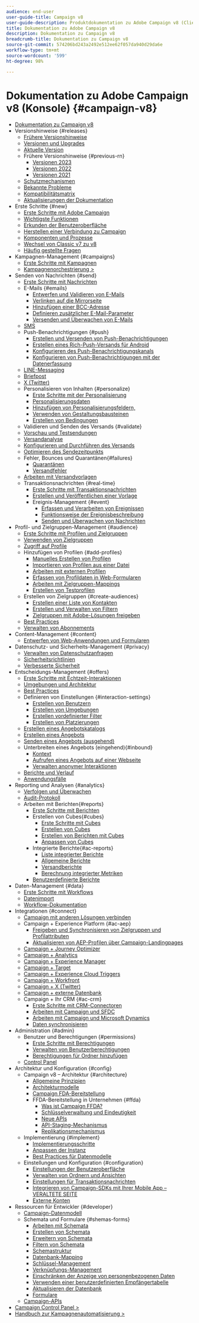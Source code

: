 ```yaml
---
audience: end-user
user-guide-title: Campaign v8
user-guide-description: Produktdokumentation zu Adobe Campaign v8 (Client-Konsole).
title: Dokumentation zu Adobe Campaign v8
description: Dokumentation zu Campaign v8
breadcrumb-title: Dokumentation zu Campaign v8
source-git-commit: 574206bd243a2492e512ee62f057da940d29da6e
workflow-type: tm+mt
source-wordcount: '599'
ht-degree: 98%

---
```



# Dokumentation zu Adobe Campaign v8 (Konsole) {#campaign-v8}

+ [Dokumentation zu Campaign v8](campaign-home.md)
+ Versionshinweise {#releases}
   + [Frühere Versionshinweise](start/e-release-notes.md)
   + [Versionen und Upgrades](start/upgrades.md)
   + [Aktuelle Version](start/release-notes.md)
   + Frühere Versionshinweise {#previous-rn}
      + [Versionen 2023](start/release-notes-2023.md)
      + [Versionen 2022](start/release-notes-2022.md)
      + [Versionen 2021](start/release-notes-2021.md)
   + [Schutzmechanismen](start/ac-guardrails.md)
   + [Bekannte Probleme](start/known-issues.md)
   + [Kompatibilitätsmatrix](start/compatibility-matrix.md)
   + [Aktualisierungen der Dokumentation](start/documentation-updates.md)
+ Erste Schritte {#new}
   + [Erste Schritte mit Adobe Campaign](start/get-started.md)
   + [Wichtigste Funktionen](start/whats-new.md)
   + [Erkunden der Benutzeroberfläche](start/campaign-ui.md)
   + [Herstellen einer Verbindung zu Campaign](start/connect.md)
   + [Komponenten und Prozesse](start/ac-components.md)
   + [Wechsel von Classic v7 zu v8](start/v7-to-v8.md)
   + [Häufig gestellte Fragen](start/campaign-faq.md)
+ Kampagnen-Management {#campaigns}
   + [Erste Schritte mit Kampagnen](start/campaigns.md)
   + [Kampagnenorchestrierung >](https://experienceleague.adobe.com/docs/campaign/automation/campaign-orchestration/set-up-campaigns.html?lang=de)
+ Senden von Nachrichten {#send}
   + [Erste Schritte mit Nachrichten](start/create-message.md)
   + E-Mails {#emails}
      + [Entwerfen und Validieren von E-Mails](send/email.md)
      + [Verlinken auf die Mirrorseite](send/mirror-page.md)
      + [Hinzufügen einer BCC-Adresse](send/email-bcc.md)
      + [Definieren zusätzlicher E-Mail-Parameter](send/email-parameters.md)
      + [Versenden und Überwachen von E-Mails](send/send.md)
   + [SMS](send/sms.md)
   + Push-Benachrichtigungen {#push}
      + [Erstellen und Versenden von Push-Benachrichtigungen](send/push.md)
      + [Erstellen eines Rich-Push-Versands für Android](send/rich-push.md)
      + [Konfigurieren des Push-Benachrichtigungskanals](send/push-settings.md)
      + [Konfigurieren von Push-Benachrichtigungen mit der Datenerfassung](send/push-data-collection.md)
   + [LINE-Messaging](send/line.md)
   + [Briefpost](send/direct-mail.md)
   + [X (Twitter)](send/twitter.md)
   + Personalisieren von Inhalten {#personalize}
      + [Erste Schritte mit der Personalisierung](send/personalize.md)
      + [Personalisierungsdaten](send/personalization-data.md)
      + [Hinzufügen von Personalisierungsfeldern,](send/personalization-fields.md)
      + [Verwenden von Gestaltungsbausteinen](send/personalization-blocks.md)
      + [Erstellen von Bedingungen](send/conditions.md)
   + Validieren und Senden des Versands {#validate}
   + [Vorschau und Testsendungen](send/preview-and-proof.md)
   + [Versandanalyse](send/delivery-analysis.md)
   + [Konfigurieren und Durchführen des Versands](send/configure-and-send.md)
   + [Optimieren des Sendezeitpunkts](send/predictive.md)
   + Fehler, Bounces und Quarantänen{#failures}
      + [Quarantänen](send/quarantines.md)
      + [Versandfehler](send/delivery-failures.md)
   + [Arbeiten mit Versandvorlagen](send/create-templates.md)
   + Transaktionsnachrichten {#real-time}
      + [Erste Schritte mit Transaktionsnachrichten](send/transactional.md)
      + [Erstellen und Veröffentlichen einer Vorlage](send/transactional-template.md)
      + Ereignis-Management {#event}
         + [Erfassen und Verarbeiten von Ereignissen](send/event-processing.md)
         + [Funktionsweise der Ereignisbeschreibung](send/event-description.md)
         + [Senden und Überwachen von Nachrichten](send/delivery-execution.md)
+ Profil- und Zielgruppen-Management {#audience}
   + [Erste Schritte mit Profilen und Zielgruppen](audiences/gs-audiences.md)
   + [Verwenden von Zielgruppen](start/audiences.md)
   + [Zugriff auf Profile](audiences/view-profiles.md)
   + Hinzufügen von Profilen {#add-profiles}
      + [Manuelles Erstellen von Profilen](audiences/create-profiles.md)
      + [Importieren von Profilen aus einer Datei](audiences/import-profiles.md)
      + [Arbeiten mit externen Profilen](audiences/external-profiles.md)
      + [Erfassen von Profildaten in Web-Formularen](audiences/collect-profiles.md)
      + [Arbeiten mit Zielgruppen-Mappings](audiences/target-mappings.md)
      + [Erstellen von Testprofilen](audiences/test-profiles.md)
   + Erstellen von Zielgruppen {#create-audiences}
      + [Erstellen einer Liste von Kontakten](audiences/create-audiences.md)
      + [Erstellen und Verwalten von Filtern](audiences/create-filters.md)
      + [Zielgruppen mit Adobe-Lösungen freigeben](start/shared-audiences.md)
   + [Best Practices](audiences/audiences-best-practices.md)
   + [Verwalten von Abonnements](start/subscriptions.md)
+ Content-Management {#content}
   + [Entwerfen von Web-Anwendungen und Formularen](dev/webapps.md)
+ Datenschutz- und Sicherheits-Management {#privacy}
   + [Verwalten von Datenschutzanfragen](start/privacy.md)
   + [Sicherheitsrichtlinien](config/security.md)
   + [Verbesserte Sicherheit](config/enhanced-security.md)
+ Entscheidungs-Management {#offers}
   + [Erste Schritte mit Echtzeit-Interaktionen](interaction/interaction.md)
   + [Umgebungen und Architektur](interaction/interaction-architecture.md)
   + [Best Practices](interaction/interaction-best-practices.md)
   + Definieren von Einstellungen {#interaction-settings}
      + [Erstellen von Benutzern](interaction/interaction-operators.md)
      + [Erstellen von Umgebungen](interaction/interaction-env.md)
      + [Erstellen vordefinierter Filter](interaction/interaction-predefined-filters.md)
      + [Erstellen von Platzierungen](interaction/interaction-offer-spaces.md)
   + [Erstellen eines Angebotskatalogs](interaction/interaction-offer-catalog.md)
   + [Erstellen eines Angebots](interaction/interaction-offer.md)
   + [Senden eines Angebots (ausgehend)](interaction/interaction-send-offers.md)
   + Unterbreiten eines Angebots (eingehend){#inbound}
      + [Kontext](interaction/interaction-present-offers.md)
      + [Aufrufen eines Angebots auf einer Webseite](interaction/interaction-integration.md)
      + [Verwalten anonymer Interaktionen](interaction/anonymous-interactions.md)
   + [Berichte und Verlauf](interaction/interaction-tracking.md)
   + [Anwendungsfälle](interaction/interaction-use-cases.md)
+ Reporting und Analysen {#analytics}
   + [Verfolgen und Überwachen](start/tracking.md)
   + [Audit-Protokoll](reporting/audit-trail.md)
   + Arbeiten mit Berichten{#reports}
      + [Erste Schritte mit Berichten](reporting/gs-reporting.md)
      + Erstellen von Cubes{#cubes}
         + [Erste Schritte mit Cubes](reporting/gs-cubes.md)
         + [Erstellen von Cubes](reporting/cube-indicators.md)
         + [Erstellen von Berichten mit Cubes](reporting/cube-tables.md)
         + [Anpassen von Cubes](reporting/customize-cubes.md)
      + Integrierte Berichte{#ac-reports}
         + [Liste integrierter Berichte](reporting/built-in-reports.md)
         + [Allgemeine Berichte](reporting/global-reports.md)
         + [Versandberichte](reporting/delivery-reports.md)
         + [Berechnung integrierter Metriken](reporting/metrics-calculation.md)
      + [Benutzerdefinierte Berichte](reporting/custom-reports.md)
+ Daten-Management {#data}
   + [Erste Schritte mit Workflows](config/workflows.md)
   + [Datenimport](start/import.md)
   + [Workflow-Dokumentation](https://experienceleague.adobe.com/docs/campaign/automation/workflows/introduction/about-workflows.html?lang=de)
+ Integrationen {#connect}
   + [Campaign mit anderen Lösungen verbinden](connect/integration.md)
   + Campaign + Experience Platform {#ac-aep}
      + [Freigeben und Synchronisieren von Zielgruppen und Profilattributen](connect/ac-aep.md)
      + [Aktualisieren von AEP-Profilen über Campaign-Landingpages](connect/ac-aep-landing-pages.md)
   + [Campaign + Journey Optimizer](connect/ac-ajo.md)
   + [Campaign + Analytics](connect/ac-aa.md)
   + [Campaign + Experience Manager](connect/ac-aem.md)
   + [Campaign + Target](connect/ac-at.md)
   + [Campaign + Experience Cloud Triggers](connect/ac-triggers.md)
   + [Campaign + Workfront](connect/ac-workfront.md)
   + [Campaign + X (Twitter)](connect/ac-tw.md)
   + [Campaign + externe Datenbank](connect/fda.md)
   + Campaign + Ihr CRM {#ac-crm}
      + [Erste Schritte mit CRM-Connectoren](connect/crm.md)
      + [Arbeiten mit Campaign und SFDC](connect/ac-sfdc.md)
      + [Arbeiten mit Campaign und Microsoft Dynamics](connect/ac-ms-dyn.md)
      + [Daten synchronisieren](connect/crm-data-sync.md)
+ Administration {#admin}
   + Benutzer und Berechtigungen {#permissions}
      + [Erste Schritte mit Berechtigungen](start/gs-permissions.md)
      + [Verwalten von Benutzerberechtigungen](start/manage-permissions.md)
      + [Berechtigungen für Ordner hinzufügen](start/folder-permissions.md)
   + [Control Panel](config/self-service.md)
+ Architektur und Konfiguration {#config}
   + Campaign v8 – Architektur {#architecture}
      + [Allgemeine Prinzipien](architecture/general-architecture.md)
      + [Architekturmodelle](architecture/architecture.md)
      + [Campaign FDA-Bereitstellung](architecture/fda-deployment.md)
      + FFDA-Bereitstellung in Unternehmen {#ffda}
         + [Was ist Campaign FFDA?](architecture/enterprise-deployment.md)
         + [Schlüsselverwaltung und Eindeutigkeit](architecture/keys.md)
         + [Neue APIs](architecture/new-apis.md)
         + [API-Staging-Mechanismus](architecture/staging.md)
         + [Replikationsmechanismus](architecture/replication.md)
   + Implementierung {#implement}
      + [Implementierungsschritte](start/implement.md)
      + [Anpassen der Instanz](dev/customize.md)
      + [Best Practices für Datenmodelle](dev/datamodel-best-practices.md)
   + Einstellungen und Konfiguration {#configuration}
      + [Einstellungen der Benutzeroberfläche](config/ui-settings.md)
      + [Verwalten von Ordnern und Ansichten](audiences/folders-and-views.md)
      + [Einstellungen für Transaktionsnachrichten](config/transactional-msg-settings.md)
      + [Integrieren von Campaign-SDKs mit Ihrer Mobile App – VERALTETE SEITE](config/push-config.md)
      + [Externe Konten](config/external-accounts.md)
+ Ressourcen für Entwickler {#developer}
   + [Campaign-Datenmodell](dev/datamodel.md)
   + Schemata und Formulare {#shemas-forms}
      + [Arbeiten mit Schemata](dev/schemas.md)
      + [Erstellen von Schemata](dev/create-schema.md)
      + [Erweitern von Schemata](dev/extend-schema.md)
      + [Filtern von Schemata](dev/filter-schema.md)
      + [Schemastruktur](dev/schema-structure.md)
      + [Datenbank-Mapping](dev/database-mapping.md)
      + [Schlüssel-Management](dev/database-keys.md)
      + [Verknüpfungs-Management](dev/database-links.md)
      + [Einschränken der Anzeige von personenbezogenen Daten](dev/restrict-pi-view.md)
      + [Verwenden einer benutzerdefinierten Empfängertabelle](dev/custom-recipient.md)
      + [Aktualisieren der Datenbank](dev/update-database-structure.md)
      + [Formulare](dev/forms.md)
   + [Campaign-APIs](dev/api.md)
+ [Campaign Control Panel >](https://experienceleague.adobe.com/docs/control-panel/using/control-panel-home.html?lang=de)
+ [Handbuch zur Kampagnenautomatisierung >](https://experienceleague.adobe.com/docs/campaign/automation/home.html?lang=de)
